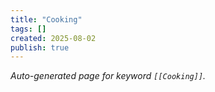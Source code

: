 ```yaml
---
title: "Cooking"
tags: []
created: 2025-08-02
publish: true
---
```


_Auto-generated page for keyword `[[Cooking]]`._
